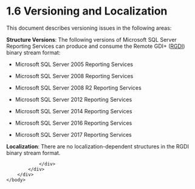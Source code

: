 <html dir="LTR" xmlns:mshelp="http://msdn.microsoft.com/mshelp" xmlns:ddue="http://ddue.schemas.microsoft.com/authoring/2003/5" xmlns:xlink="http://www.w3.org/1999/xlink" xmlns:tool="http://www.microsoft.com/tooltip">
    <head>
        <meta http-equiv="Content-Type" content="text/html; CHARSET=utf-8"></meta>
        <meta name="save" content="history"></meta>
        <title>1.6 Versioning and Localization</title>
        <xml>
            <mshelp:toctitle title="1.6 Versioning and Localization"></mshelp:toctitle>
            <mshelp:rltitle title="[MS-RGDI]: Versioning and Localization"></mshelp:rltitle>
            <mshelp:keyword index="A" term="269e7d81-ad70-4013-8921-7324d4b27caf"></mshelp:keyword>
            <mshelp:attr name="DCSext.ContentType" value="open specification"></mshelp:attr>
            <mshelp:attr name="AssetID" value="269e7d81-ad70-4013-8921-7324d4b27caf"></mshelp:attr>
            <mshelp:attr name="TopicType" value="kbRef"></mshelp:attr>
            <mshelp:attr name="DCSext.Title" value="[MS-RGDI]: Versioning and Localization" />
        </xml>
    </head>
    <body>
        <div id="header">
            <h1 class="heading">1.6 Versioning and Localization</h1>
        </div>
        <div id="mainSection">
            <div id="mainBody">
                <div id="allHistory" class="saveHistory"></div>
                <div id="sectionSection0" class="section" name="collapseableSection">
                    

<p>This document describes versioning issues in the following
areas:</p>

<p><b>Structure Versions</b>: The following versions of
Microsoft SQL Server Reporting Services can produce and consume the Remote
GDI+ (<a href="557e6223-9107-4be3-9f7c-b83beb5d16fc.htm#gt_3b4b2dcd-d68b-47da-9487-52e52fc60057">RGDI</a>) binary
stream format:</p>

<ul><li><p><span><span> 
</span></span>Microsoft SQL Server 2005 Reporting Services</p>

</li><li><p><span><span> 
</span></span>Microsoft SQL Server 2008 Reporting Services</p>

</li><li><p><span><span> 
</span></span>Microsoft SQL Server 2008 R2 Reporting Services</p>

</li><li><p><span><span> 
</span></span>Microsoft SQL Server 2012 Reporting Services</p>

</li><li><p><span><span> 
</span></span>Microsoft SQL Server 2014 Reporting Services</p>

</li><li><p><span><span> 
</span></span>Microsoft SQL Server 2016 Reporting Services</p>

</li><li><p><span><span> 
</span></span>Microsoft SQL Server 2017 Reporting Services</p>

</li></ul><p><b>Localization</b>: There are no
localization-dependent structures in the RGDI binary stream format.</p>


                </div>
            </div>
        </div>
    </body>
</html>